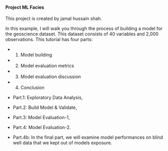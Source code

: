 #### Project ML Facies 

This project is created by jamal hussain shah.

 In this example, I will walk you through the process of building a model for the geoscience dataset. This dataset consists of 40 variables and 2,000 observations. This tutorial has four parts:

* 1. Model building

* 2. Model evaluation metrics

* 3. Model evaluation discussion

* 4. Conclusion

* Part.1: Exploratory Data Analysis, 
* Part.2: Build Model & Validate, 
* Part.3: Model Evaluation-1, 
* Part.4: Model Evaluation-2. 
* Part.4b: In the final part, we will examine model performances on blind well data that we kept out of models exposure.



 
